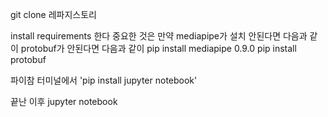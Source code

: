 git clone 레파지스토리

install requirements 한다
중요한 것은
만약 
mediapipe가 설치 안된다면 다음과 같이
protobuf가 안된다면 다음과 같이
pip install mediapipe 0.9.0
pip install protobuf


파이참 터미널에서 
'pip install jupyter notebook'

끝난 이후 jupyter notebook


